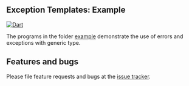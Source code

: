 ## Exception Templates: Example

[![Dart](https://github.com/simphotonics/exception_templates/actions/workflows/dart.yml/badge.svg)](https://github.com/simphotonics/exception_templates/actions/workflows/dart.yml)


The programs in the folder [example][example] demonstrate the use of errors and exceptions with generic type.


## Features and bugs

Please file feature requests and bugs at the [issue tracker].

[issue tracker]: https://github.com/simphotonics/exception_templates/issues
[example]: https://github.com/simphotonics/exception_templates/tree/main/example